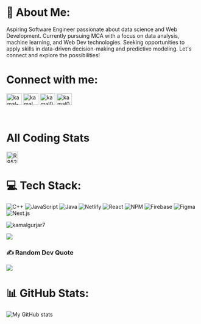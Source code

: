# 💫 About Me:
Aspiring Software Engineer passionate about data science and Web Development. Currently pursuing MCA with a focus on data analysis, machine learning, and Web Dev technologies. Seeking opportunities to apply skills in data-driven decision-making and predictive modeling. Let's connect and explore the possibilities!


# Connect with me:
<p align="left">
<a href="https://linkedin.com/in/kamal-gurjar-1959a5282" target="blank"><img align="center" src="https://raw.githubusercontent.com/rahuldkjain/github-profile-readme-generator/master/src/images/icons/Social/linked-in-alt.svg" alt="kamal-gurjar-1959a5282" height="30" width="40" /></a>
<a href="http://hackerrank.com/profile/kaushalgurjar35" target="blank"><img align="center" src="https://raw.githubusercontent.com/rahuldkjain/github-profile-readme-generator/master/src/images/icons/Social/hackerrank.svg" alt="kamal" height="30" width="40" /></a>
<a href="https://codeforces.com/profile/Kamal_gurjar7" target="blank"><img align="center" src="https://raw.githubusercontent.com/rahuldkjain/github-profile-readme-generator/master/src/images/icons/Social/codeforces.svg" alt="kamal07" height="30" width="40" /></a>
<a href="https://leetcode.com/u/kgurjar0708/" target="blank"><img align="center" src="https://raw.githubusercontent.com/rahuldkjain/github-profile-readme-generator/master/src/images/icons/Social/leet-code.svg" alt="kamal07" height="30" width="40" /></a>
</p>

<br>

# All Coding Stats
<a href="https://codolio.com/profile/Kamal7" target="blank"><img align="center" src="https://codolio.com/codolio_assets/gif-owl-transparent.GIF" alt="R952HHMs" height="30" width="30"></img></a>

# 💻 Tech Stack:
![C++](https://img.shields.io/badge/c++-%2300599C.svg?style=for-the-badge&logo=c%2B%2B&logoColor=white) ![JavaScript](https://img.shields.io/badge/javascript-%23323330.svg?style=for-the-badge&logo=javascript&logoColor=%23F7DF1E) ![Java](https://img.shields.io/badge/java-%23ED8B00.svg?style=for-the-badge&logo=openjdk&logoColor=white) ![Netlify](https://img.shields.io/badge/netlify-%23000000.svg?style=for-the-badge&logo=netlify&logoColor=#00C7B7) ![React](https://img.shields.io/badge/react-%2320232a.svg?style=for-the-badge&logo=react&logoColor=%2361DAFB) ![NPM](https://img.shields.io/badge/NPM-%23CB3837.svg?style=for-the-badge&logo=npm&logoColor=white) ![Firebase](https://img.shields.io/badge/Firebase-039BE5?style=for-the-badge&logo=Firebase&logoColor=white) ![Figma](https://img.shields.io/badge/figma-%23F24E1E.svg?style=for-the-badge&logo=figma&logoColor=white)![Next.js](https://img.shields.io/badge/Next.js-000000?style=for-the-badge&logo=next.js&logoColor=white)


<img src="https://github-readme-stats.vercel.app/api/top-langs?username=kamalgurjar7&show_icons=true&locale=en&layout=compact" alt="kamalgurjar7" />

[![](https://visitcount.itsvg.in/api?id=Artemis1096&icon=0&color=0)](https://visitcount.itsvg.in)
### ✍️ Random Dev Quote
![](https://quotes-github-readme.vercel.app/api?type=vetical&theme=dark)

# 📊 GitHub Stats:
![My GitHub stats](https://github-readme-stats.vercel.app/api?username=kamalgurjar7&show_icons=true&theme=dark)


<!-- Proudly created with GPRM ( https://gprm.itsvg.in ) -->
